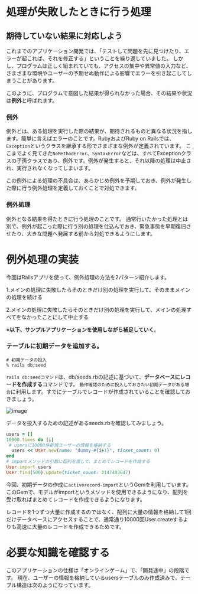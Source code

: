 # 処理が失敗したときに行う処理

## 期待していない結果に対応しよう

これまでのアプリケーション開発では、「テストして問題を先に見つけたり、エラーが起これば、それを修正する」ということを繰り返していました。
しかし、プログラムは正しく組まれていても、アクセスの集中や異常値の入力など、さまざまな環境やユーザーの予期せぬ動作による影響でエラーを引き起こしてしまうことがあります。

このように、プログラムで意図した結果が得られなかった場合、その結果や状況は**例外**と呼ばれます。

###  例外

例外とは、ある処理を実行した際の結果が、期待されるものと異なる状況を指します。簡単に言えばエラーのことです。RubyおよびRuby on Railsでは、`Exception`というクラスを継承する形でさまざまな例外が定義されています。
ここまでよく見てきた`NoMethodError`、`SyntaxError`などは、すべてExceptionクラスの子孫クラスであり、例外です。例外が発生すると、それ以降の処理は中止され、実行されなくなってしまいます。

この例外による処理の不具合は、あらかじめ例外を予期しておき、例外が発生した際に行う例外処理を定義しておくことで対処できます。

### 例外処理

例外となる結果を得たときに行う処理のことです。
通常行いたかった処理とは別で、例外が起こった際に行う別の処理を仕込んでおき、緊急事態を早期復旧させたり、大きな問題へ発展する前から対処できるようにします。


# 例外処理の実装

今回はRailsアプリを使って、例外処理の方法を2パターン紹介します。

1.メインの処理に失敗したらそのときだけ別の処理を実行して、そのままメインの処理を続ける

2.メインの処理に失敗したらそのときだけ別の処理を実行して、メインの処理すべてをなかったことにして中止する


※**以下、サンプルアプリケーションを使用しながら補足していく**。


###  テーブルに初期データを追加する。

```ターミナル
# 初期データの投入
% rails db:seed
```

`rails db:seedコマンド`は、db/seeds.rbの記述に基づいて、**データベースにレコードを作成する**コマンドです。
`動作確認のために投入しておきたい初期データがある場合`に利用します。すでにテーブルでレコードが作成されていることを確認しておきましょう。

![image](https://github.com/koharayuki/til/assets/132040884/2ee0091f-daab-41b4-b4bb-c702082813ba)

データを投入するための記述があるseeds.rbを確認してみましょう。

```db/seeds.rb
users = []
10000.times do |i|
 # usersに10000件新規ユーザーの情報を格納する
  users << User.new(name: "dummy-#{i+1}", ticket_count: 0)
end
# importメソッドの引数に配列を渡して、まとめてレコードを作成する
User.import users
User.find(500).update(ticket_count: 2147483647)
```

今回、初期データの作成に`activerecord-import`というGemを利用しています。
このGemで、モデルがimportというメソッドを使用できるようになり、配列を受け取ればまとめてレコードを作成できるようになります。

レコードを1つずつ大量に作成するのではなく、配列に大量の情報を格納して1回だけデータベースにアクセスすることで、通常通り10000回User.createするよりも高速に大量のレコードを作成できるためです。


# 必要な知識を確認する

このアプリケーションの仕様は「オンラインゲーム」で、「開発途中」の段階です。
現在、ユーザーの情報を格納しているusersテーブルのみ作成済みで、テーブル構造は次のようになっています。











